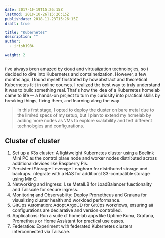 ```yaml
---
date: 2017-10-19T15:26:15Z
lastmod: 2019-10-26T15:26:15Z
publishdate: 2018-11-23T15:26:15Z
draft: true

title: "Kubernetes"
description: ""
author:
  - irish1986

weight: 2
---
```


I've always been amazed by cloud and virtualization technologies, so I decided to dive into Kubernetes and containerization. However, a few months ago, I found myself frustrated by how abstract and theoretical Kubernetes felt in online courses. I realized the best way to truly understand it was to build something real. That's how the idea of a Kubernetes homelab came to life — a hands-on project to turn my curiosity into practical skills by breaking things, fixing them, and learning along the way.

> In this first stage, I opted to deploy the cluster on bare metal due to the limited specs of my setup, but I plan to extend my homelab by adding more nodes as VMs to explore scalability and test different technologies and configurations.

## Cluster of cluster

1. Set up a K3s cluster: A lightweight Kubernetes cluster using a Beelink Mini PC as the control plane node and worker nodes distributed across additional devices like Raspberry Pis.
2. Persistent Storage: Leverage Longhorn for distributed storage and backups. Integrate with a NAS for additional S3-compatible storage using MinIO.
3. Networking and Ingress: Use MetalLB for LoadBalancer functionality and Tailscale for secure ingress.
4. Monitoring and Observability: Deploy Prometheus and Grafana for visualizing cluster health and workload performance.
5. GitOps Automation: Adopt ArgoCD for GitOps workflows, ensuring all configurations are declarative and version-controlled.
6. Applications: Run a suite of homelab apps like Uptime Kuma, Grafana, Prometheus or Home Assistant for practical use cases.
7. Federation: Experiment with federated Kubernetes clusters interconnected via Tailscale.

